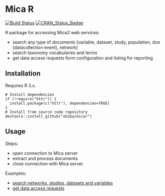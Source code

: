 # Mica R

[![Build Status](https://travis-ci.com/obiba/micar.svg?branch=master)](https://travis-ci.com/obiba/micar)
[![CRAN_Status_Badge](http://www.r-pkg.org/badges/version/micar)](https://cran.r-project.org/package=micar)

R package for accessing Mica2 web services:
* search any type of documents (variable, dataset, study, population, dce (datacollection event), network)
* search taxonomy vocabularies and terms
* get data access requests form configuration and listing for reporting

## Installation

Requires R 3.x.

```
# Install dependencies
if (!require("httr")) {
  install.package(c("httr"), dependencies=TRUE)
}
# Install from source code repository
devtools::install_github("obiba/micar")
```
## Usage

Steps:

* open connection to Mica server
* extract and process documents
* close connection with Mica server

Examples: 

* [search networks, studies, datasets and variables](https://github.com/obiba/micar/blob/master/inst/examples/mica-search.R)
* [get data access requests](https://github.com/obiba/micar/blob/master/inst/examples/mica-dar.R)

